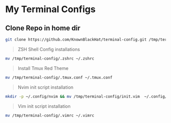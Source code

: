 # My Terminal Configs

## Clone Repo in home dir
```bash
git clone https://github.com/KnownBlackHat/terminal-config.git /tmp/terminal-config
```
> ZSH Shell Config installations
```bash
mv /tmp/terminal-config/.zshrc ~/.zshrc
```

> Install Tmux Red Theme 

```bash
mv /tmp/terminal-config/.tmux.conf ~/.tmux.conf
```

> Nvim init script installation

```bash
mkdir -p ~/.config/nvim && mv /tmp/terminal-config/init.vim  ~/.config/nvim/init.vim 
```

> Vim init script installation

```bash
mv /tmp/terminal-config/.vimrc ~/.vimrc
```
 
